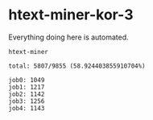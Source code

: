 # htext-miner-kor-3

Everything doing here is automated.

```
htext-miner

total: 5807/9855 (58.924403855910704%)

job0: 1049
job1: 1217
job2: 1142
job3: 1256
job4: 1143
```